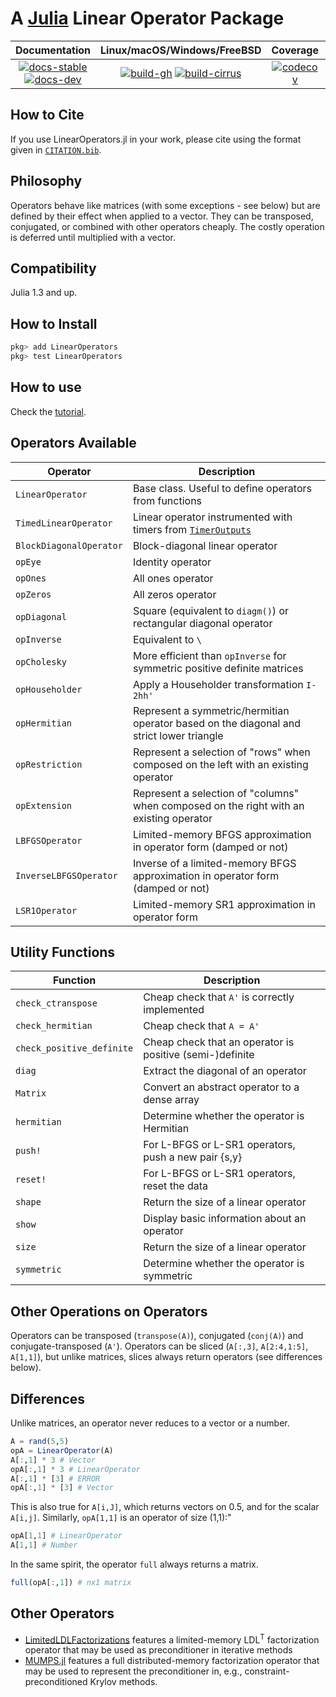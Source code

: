 # A [Julia](http://julialang.org) Linear Operator Package

| **Documentation** | **Linux/macOS/Windows/FreeBSD** | **Coverage** | **DOI** |
|:-----------------:|:-------------------------------:|:------------:|:-------:|
| [![docs-stable][docs-stable-img]][docs-stable-url] [![docs-dev][docs-dev-img]][docs-dev-url] | [![build-gh][build-gh-img]][build-gh-url] [![build-cirrus][build-cirrus-img]][build-cirrus-url] | [![codecov][codecov-img]][codecov-url] | [![doi][doi-img]][doi-url] |

[docs-stable-img]: https://img.shields.io/badge/docs-stable-blue.svg
[docs-stable-url]: https://JuliaSmoothOptimizers.github.io/LinearOperators.jl/stable
[docs-dev-img]: https://img.shields.io/badge/docs-dev-purple.svg
[docs-dev-url]: https://JuliaSmoothOptimizers.github.io/LinearOperators.jl/dev
[build-gh-img]: https://github.com/JuliaSmoothOptimizers/LinearOperators.jl/workflows/CI/badge.svg?branch=main
[build-gh-url]: https://github.com/JuliaSmoothOptimizers/LinearOperators.jl/actions
[build-cirrus-img]: https://img.shields.io/cirrus/github/JuliaSmoothOptimizers/LinearOperators.jl?logo=Cirrus%20CI
[build-cirrus-url]: https://cirrus-ci.com/github/JuliaSmoothOptimizers/LinearOperators.jl
[codecov-img]: https://codecov.io/gh/JuliaSmoothOptimizers/LinearOperators.jl/branch/main/graph/badge.svg
[codecov-url]: https://app.codecov.io/gh/JuliaSmoothOptimizers/LinearOperators.jl
[doi-img]: https://zenodo.org/badge/20136006.svg
[doi-url]: https://zenodo.org/badge/latestdoi/20136006

## How to Cite

If you use LinearOperators.jl in your work, please cite using the format given in [`CITATION.bib`](https://github.com/JuliaSmoothOptimizers/LinearOperators.jl/blob/main/CITATION.bib).

## Philosophy

Operators behave like matrices (with some exceptions - see below) but are defined by their effect when applied to a vector. They can be transposed, conjugated, or combined with other operators cheaply. The costly operation is deferred until multiplied with a vector.

## Compatibility

Julia 1.3 and up.

## How to Install

````JULIA
pkg> add LinearOperators
pkg> test LinearOperators
````

## How to use

Check the
[tutorial](https://JuliaSmoothOptimizers.github.io/LinearOperators.jl/latest/tutorial).

## Operators Available

Operator               | Description
-----------------------|------------
`LinearOperator`       | Base class. Useful to define operators from functions
`TimedLinearOperator`  | Linear operator instrumented with timers from [`TimerOutputs`](https://github.com/KristofferC/TimerOutputs.jl)
`BlockDiagonalOperator`| Block-diagonal linear operator
`opEye`                | Identity operator
`opOnes`               | All ones operator
`opZeros`              | All zeros operator
`opDiagonal`           | Square (equivalent to `diagm()`) or rectangular diagonal operator
`opInverse`            | Equivalent to `\`
`opCholesky`           | More efficient than `opInverse` for symmetric positive definite matrices
`opHouseholder`        | Apply a Householder transformation `I-2hh'`
`opHermitian`          | Represent a symmetric/hermitian operator based on the diagonal and strict lower triangle
`opRestriction`        | Represent a selection of "rows" when composed on the left with an existing operator
`opExtension`          | Represent a selection of "columns" when composed on the right with an existing operator
`LBFGSOperator`        | Limited-memory BFGS approximation in operator form (damped or not)
`InverseLBFGSOperator` | Inverse of a limited-memory BFGS approximation in operator form (damped or not)
`LSR1Operator`         | Limited-memory SR1 approximation in operator form

## Utility Functions

Function           | Description
-------------------|------------
`check_ctranspose` | Cheap check that `A'` is correctly implemented
`check_hermitian`  | Cheap check that `A = A'`
`check_positive_definite` | Cheap check that an operator is positive (semi-)definite
`diag`             | Extract the diagonal of an operator
`Matrix`           | Convert an abstract operator to a dense array
`hermitian`        | Determine whether the operator is Hermitian
`push!`            | For L-BFGS or L-SR1 operators, push a new pair {s,y}
`reset!`           | For L-BFGS or L-SR1 operators, reset the data
`shape`            | Return the size of a linear operator
`show`             | Display basic information about an operator
`size`             | Return the size of a linear operator
`symmetric`        | Determine whether the operator is symmetric


## Other Operations on Operators

Operators can be transposed (`transpose(A)`), conjugated (`conj(A)`) and conjugate-transposed (`A'`).
Operators can be sliced (`A[:,3]`, `A[2:4,1:5]`, `A[1,1]`), but unlike matrices, slices always return
operators (see differences below).

## Differences

Unlike matrices, an operator never reduces to a vector or a number.

````JULIA
A = rand(5,5)
opA = LinearOperator(A)
A[:,1] * 3 # Vector
opA[:,1] * 3 # LinearOperator
A[:,1] * [3] # ERROR
opA[:,1] * [3] # Vector
````

This is also true for `A[i,J]`, which returns vectors on 0.5, and for the scalar
`A[i,j]`.
Similarly, `opA[1,1]` is an operator of size (1,1):"
````JULIA
opA[1,1] # LinearOperator
A[1,1] # Number
````

In the same spirit, the operator `full` always returns a matrix.
````JULIA
full(opA[:,1]) # nx1 matrix
````


## Other Operators

* [LimitedLDLFactorizations](https://github.com/JuliaSmoothOptimizers/LimitedLDLFactorizations.jl) features a limited-memory
  LDL<sup>T</sup> factorization operator that may be used as preconditioner
  in iterative methods
* [MUMPS.jl](https://github.com/JuliaSmoothOptimizers/MUMPS.jl) features a full
  distributed-memory factorization operator that may be used to represent the
  preconditioner in, e.g., constraint-preconditioned Krylov methods.
